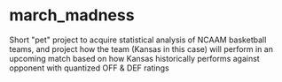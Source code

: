 # march_madness
Short "pet" project to acquire statistical analysis of NCAAM basketball teams, and project how the team (Kansas in this case) will perform in an upcoming match based on how Kansas historically performs against opponent with quantized  OFF &amp; DEF ratings
